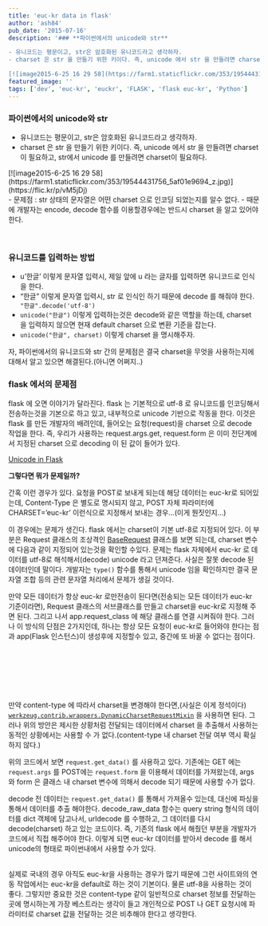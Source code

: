 ```yaml
---
title: 'euc-kr data in flask'
author: 'ash84'
pub_date: '2015-07-16'
description: '### **파이썬에서의 unicode와 str**

- 유니코드는 평문이고, str은 암호화된 유니코드라고 생각하자.
- charset 은 str 을 만들기 위한 키이다. 즉, unicode 에서 str 을 만들려면 charset이 필요하고, str에서 unicode 를 만들려면 charset이 필요하다.

[![image2015-6-25 16 29 58](https://farm1.staticflickr.com/353/19544431756_5af01e9694_z.jpg'
featured_image: ''
tags: ['dev', 'euc-kr', 'euckr', 'FLASK', 'flask euc-kr', 'Python']
---
```



### **파이썬에서의 unicode와 str**

- 유니코드는 평문이고, str은 암호화된 유니코드라고 생각하자.
- charset 은 str 을 만들기 위한 키이다. 즉, unicode 에서 str 을 만들려면 charset이 필요하고, str에서 unicode 를 만들려면 charset이 필요하다.

<div class="jetpack-video-wrapper">[![image2015-6-25 16 29 58](https://farm1.staticflickr.com/353/19544431756_5af01e9694_z.jpg)](https://flic.kr/p/vM5jDj)</div>- 문제점 : str 상태의 문자열은 어떤 charset 으로 인코딩 되었는지를 알수 없다.
- 때문에 개발자는 encode, decode 함수를 이용할경우에는 반드시 charset 을 알고 있어야 한다.

 

### **유니코드를 입력하는 방법**

- u’한글’ 이렇게 문자열 입력시, 제일 앞에 u 라는 글자를 입력하면 유니코드로 인식을 한다.
- “한글” 이렇게 문자열 입력시, str 로 인식인 하기 때문에 decode 를 해줘야 한다. `"한글".decode('utf-8')`
- `unicode("한글")` 이렇게 입력하는것은 decode와 같은 역할을 하는데, charset 을 입력하지 않으면 현재 default charset 으로 변환 기준을 잡는다.
- `unicode("한글", charset)` 이렇게 charset 을 명시해주자.

자, 파이썬에서의 유니코드와 str 간의 문제점은 결국 charset을 무엇을 사용하는지에 대해서 알고 있으면 해결된다.(아니면 어쩌지..)

### **flask 에서의 문제점**

 flask 에 오면 이야기가 달라진다. flask 는 기본적으로 utf-8 로 유니코드를 인코딩해서 전송하는것을 기본으로 하고 있고, 내부적으로 unicode 기반으로 작동을 한다. 이것은 flask 를 만든 개발자의 배려인데, 들어오는 요청(request)을 charset 으로 decode 작업을 한다. 즉, 우리가 사용하는 request.args.get, request.form 은 이미 전단계에서 지정된 charset 으로 decoding 이 된 값이 들어가 있다.

[Unicode in Flask](http://flaskr.readthedocs.org/ko/flas_kr/ko/unicode.html?highlight=sqlalchemy)

**그렇다면 뭐가 문제일까?**

간혹 이런 경우가 있다. 요청을 POST로 보내게 되는데 해당 데이터는 euc-kr로 되어있는데, Content-Type 은 별도로 명시되지 않고, POST 자체 파라미터에 CHARSET=’euc-kr’ 이런식으로 지정해서 보내는 경우…(이게 뭔짓인지…)

이 경우에는 문제가 생긴다. flask 에서는 charset이 기본 utf-8로 지정되어 있다. 이 부분은 Request 클래스의 조상격인 [BaseRequest](https://github.com/mitsuhiko/werkzeug/blob/d4e8b3f46c51e7374388791282e66323f64b3068/werkzeug/wrappers.py/#L121)
 클래스를 보면 되는데, charset 변수에 다음과 같이 지정되어 있는것을 확인할 수있다. 문제는 flask 자체에서 euc-kr 로 데이터를 utf-8로 해석해서(decode) unicode 라고 던져준다. 사실은 잘못 decode 된 데이터인데 말이다. 개발자는 `type()` 함수를 통해서 unicode 임을 확인하지만 결국 문자열 조합 등의 관련 문자열 처리에서 문제가 생길 것이다.

<script src="https://gist.github.com/AhnSeongHyun/e4c2bb413f7e00037af2.js"></script>


만약 모든 데이터가 항상 euc-kr 로만전송이 된다면(전송되는 모든 데이터가 euc-kr 기준이라면), Request 클래스의 서브클래스를 만들고 charset을 euc-kr로 지정해 주면 된다. 그리고 나서 <cdoe>app.request_class 에 해당 클래스를 연결 시켜줘야 한다. 그러나 이 방식의 단점은 2가지인데, 하나는 항상 모든 요청이 euc-kr로 들어와야 한다는 점과 app(Flask 인스턴스)이 생성후에 지정할수 있고, 중간에 또 바꿀 수 없다는 점이다.</cdoe>

<script src="https://gist.github.com/AhnSeongHyun/f2e0a9cc58108b8a93c2.js"></script>


<script async src="//pagead2.googlesyndication.com/pagead/js/adsbygoogle.js"></script>


<!-- 페이지내_긴_배너 -->
<ins class="adsbygoogle"
     style="display:inline-block;width:728px;height:90px"
     data-ad-client="ca-pub-8699046198561974"
     data-ad-slot="5480877276"></ins>
<script>
(adsbygoogle = window.adsbygoogle || []).push({});
</script>

만약 content-type 에 따라서 charset을 변경해야 한다면,(사실은 이게 정석이다)  
[`werkzeug.contrib.wrappers.DynamicCharsetRequestMixin`](http://werkzeug.pocoo.org/docs/0.10/contrib/wrappers/) 을 사용하면 된다. 그러나 위의 방안은 제시한 상황처럼 전달되는 데이터에서 charset 을 추출해서 사용하는 동적인 상황에서는 사용할 수 가 없다.(content-type 내 charset 전달 여부 역시 확실하지 않다.)

<script src="https://gist.github.com/AhnSeongHyun/c995d2a6afd1bb54ab34.js"></script>

위의 코드에서 보면 `request.get_data()` 를 사용하고 있다. 기존에는 GET 에는 `request.args` 를 POST에는 `request.form` 을 이용해서 데이터를 가져왔는데, args 와 form 은 클래스 내 charset 변수에 의해서 decode 되기 때문에 사용할 수가 없다.

decode 전 데이터는 `request.get_data()` 를 통해서 가져올수 있는데, 대신에 파싱을 통해서 데이터를 추출 해야한다. decode_raw_data 함수는 query string 형식의 데이터를 dict 객체에 담고나서, urldecode 를 수행하고, 그 데이터를 다시 decode(charset) 하고 있는 코드이다. 즉, 기존의 flask 에서 해줬던 부분을 개발자가 코드에서 직접 해주어야 한다. 이렇게 되면 euc-kr 데이터를 받아서 decode 를 해서 unicode의 형태로 파이썬내에서 사용할 수가 있다. 

   
 실제로 국내의 경우 아직도 euc-kr을 사용하는 경우가 많기 때문에 그런 사이트와의 연동 작업에서는 euc-kr을 default로 하는 것이 기본이다. 물론 utf-8을 사용하는 것이 좋다. 그렇지만 중요한 것은 content-type 같이 일반적으로 charset 정보를 전달하는 곳에 명시하는게 가장 베스트라는 생각이 들고 개인적으로 POST 나 GET 요청시에 파라미터로 charset 값을 전달하는 것은 비추해야 한다고 생각한다.



